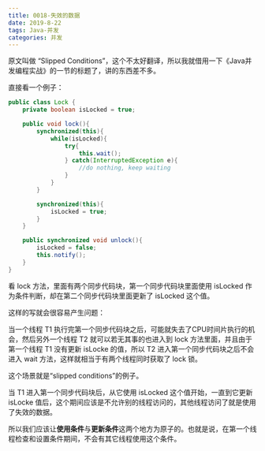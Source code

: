 ```yaml
---
title: 0018-失效的数据
date: 2019-8-22
tags: Java-并发
categories: 并发
---
```


原文叫做 “Slipped Conditions”，这个不太好翻译，所以我就借用一下《Java并发编程实战》的一节的标题了，讲的东西差不多。

直接看一个例子：

```java
public class Lock {
    private boolean isLocked = true;

    public void lock(){
        synchronized(this){
            while(isLocked){
                try{
                    this.wait();
                } catch(InterruptedException e){
                    //do nothing, keep waiting
                }
            }
        }

        synchronized(this){
            isLocked = true;
        }
    }

    public synchronized void unlock(){
        isLocked = false;
        this.notify();
    }
}
```

看 lock 方法，里面有两个同步代码块，第一个同步代码块里面使用 isLocked 作为条件判断，却在第二个同步代码块里面更新了 isLocked 这个值。

这样的写就会很容易产生问题：

当一个线程 T1 执行完第一个同步代码块之后，可能就失去了CPU时间片执行的机会，然后另外一个线程 T2 就可以若无其事的也进入到 lock 方法里面，并且由于第一个线程 T1 没有更新 isLocke 的值，所以 T2 进入第一个同步代码块之后不会进入 wait 方法，这样就相当于有两个线程同时获取了 lock 锁。

这个场景就是“slipped conditions”的例子。

当 T1 进入第一个同步代码块后，从它使用 isLocked 这个值开始，一直到它更新 isLocke 值后，这个期间应该是不允许别的线程访问的，其他线程访问了就是使用了失效的数据。

所以我们应该让**使用条件**与**更新条件**这两个地方为原子的。也就是说，在第一个线程检查和设置条件期间，不会有其它线程使用这个条件。